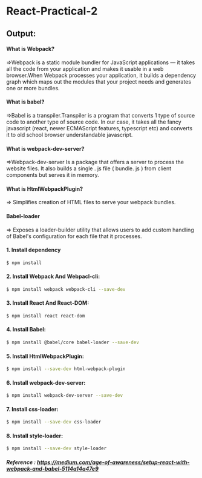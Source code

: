 # React-Practical-2

## Output:

#### What is Webpack?
=>Webpack is a static module bundler for JavaScript applications — it takes all the code from your application and makes it usable in a web browser.When Webpack processes your application, it builds a dependency graph which maps out the modules that your project needs and generates one or more bundles.

#### What is babel?
=>Babel is a transpiler.Transpiler is a program that converts 1 type of source code to another type of source code. In our case, it takes all the fancy javascript (react, newer ECMAScript features, typescript etc) and converts it to old school browser understandable javascript.

#### What is webpack-dev-server?
=>Webpack-dev-server Is a package that offers a server to process the website files. It also builds a single . js file ( bundle. js ) from client components but serves it in memory.

#### What is HtmlWebpackPlugin?
=> Simplifies creation of HTML files to serve your webpack bundles.

#### Babel-loader
=> Exposes a loader-builder utility that allows users to add custom handling of Babel's configuration for each file that it processes.

#### 1. Install dependency

```sh
$ npm install
```
#### 2. Install Webpack And Webpacl-cli:

```sh
$ npm install webpack webpack-cli --save-dev
```

#### 3. Install React And React-DOM:

```sh
$ npm install react react-dom
```

#### 4. Install Babel:

```sh
$ npm install @babel/core babel-loader --save-dev
```

#### 5. Install HtmlWebpackPlugin:

```sh
$ npm install --save-dev html-webpack-plugin
```

#### 6. Install webpack-dev-server:

```sh
$ npm install webpack-dev-server --save-dev
```

#### 7. Install css-loader:

```sh
$ npm install --save-dev css-loader
```
#### 8. Install style-loader:

```sh
$ npm install --save-dev style-loader
```

##### Reference : https://medium.com/age-of-awareness/setup-react-with-webpack-and-babel-5114a14a47e9
